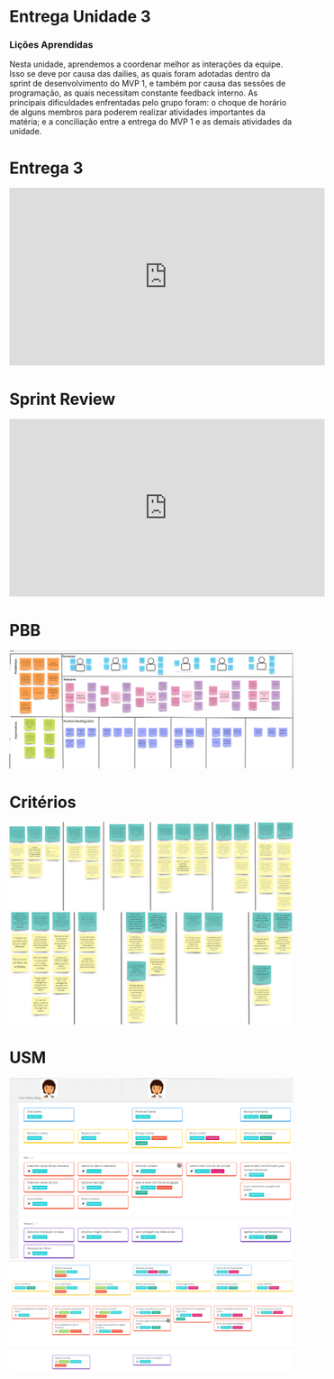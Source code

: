 # Entrega Unidade 3
### Lições Aprendidas
Nesta unidade, aprendemos a coordenar melhor as interações da equipe. Isso se deve por causa das dailies, as quais foram adotadas dentro da sprint de desenvolvimento do MVP 1, e também por causa das sessões de programação, as quais necessitam constante feedback interno. As principais dificuldades enfrentadas pelo grupo foram: o choque de horário de alguns membros para poderem realizar atividades importantes da matéria; e a conciliação entre a entrega do MVP 1 e as demais atividades da unidade.

# Entrega 3
<iframe width="560" height="315" src="https://www.youtube.com/embed/obRrP3DubQs?si=OQ4KU4NFiF9aO2lS" title="YouTube video player" frameborder="0" allow="accelerometer; autoplay; clipboard-write; encrypted-media; gyroscope; picture-in-picture; web-share" allowfullscreen></iframe>

# Sprint Review
<iframe width="560" height="315" src="https://www.youtube.com/embed/AmbbmBNNHCQ?si=67pC-aLFiom8mnsn" title="YouTube video player" frameborder="0" allow="accelerometer; autoplay; clipboard-write; encrypted-media; gyroscope; picture-in-picture; web-share" allowfullscreen></iframe>

# PBB
![PBB](../img/PBB.png)
# Critérios
![Criterios1](../img/criterios1.png)
![Criterios2](../img/criterios2.png)

# USM
![USM1](../img/USM1.png)
![USM2](../img/USM2.png)


